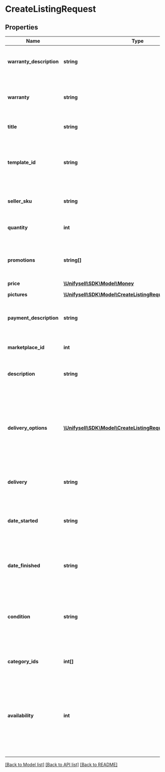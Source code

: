 # CreateListingRequest

## Properties
Name | Type | Description | Notes
------------ | ------------- | ------------- | -------------
**warranty_description** | **string** | Give a more detailed description about your warranties. | [optional] 
**warranty** | **string** | Choose a warranty for the product. Options are defined in an enum. | 
**title** | **string** | The name of the article. | 
**template_id** | **string** | Give the id of an existing template to be applied on the listing description. | [optional] 
**seller_sku** | **string** | Identifier for sellers internal referencing. | 
**quantity** | **int** | The amount of articles available for this listing. | 
**promotions** | **string[]** | A list of promotion codes that are available for the listing. | [optional] 
**price** | [**\Unifysell\SDK\Model\Money**](Money.md) |  | 
**pictures** | [**\Unifysell\SDK\Model\CreateListingRequestPictures[]**](CreateListingRequestPictures.md) | Give a list of pictures. | 
**payment_description** | **string** | Detailed description of available payment options. | [optional] 
**marketplace_id** | **int** | Id of the marketplace to sell the article on. | 
**description** | **string** | A text describing the sold article. | 
**delivery_options** | [**\Unifysell\SDK\Model\CreateListingRequestDeliveryOptions[]**](CreateListingRequestDeliveryOptions.md) | Defines the shipping options available for the package. This is only required for several platforms. Give a list of available options. | 
**delivery** | **string** | Describes the delivery option for the article. | 
**date_started** | **string** | This timestamps gives the moment when the listing will become available. | [optional] 
**date_finished** | **string** | This timestamps defines when the auction ends. | [optional] 
**condition** | **string** | Describes in what condition the sold article is in. See the enum values for more information. | 
**category_ids** | **int[]** | Give a list of the ids of the listings category. | 
**availability** | **int** | Describes if an article is available right now or when it will be available again.           Measured in days. Set it to 0 if the article is available in stock. | 

[[Back to Model list]](../../README.md#documentation-for-models) [[Back to API list]](../../README.md#documentation-for-api-endpoints) [[Back to README]](../../README.md)

